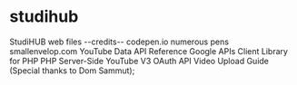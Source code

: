 # studihub
StudiHUB web files
--credits--
codepen.io numerous pens
smallenvelop.com
YouTube Data API Reference
Google APIs Client Library for PHP
PHP Server-Side YouTube V3 OAuth API Video Upload Guide (Special thanks to Dom Sammut);
